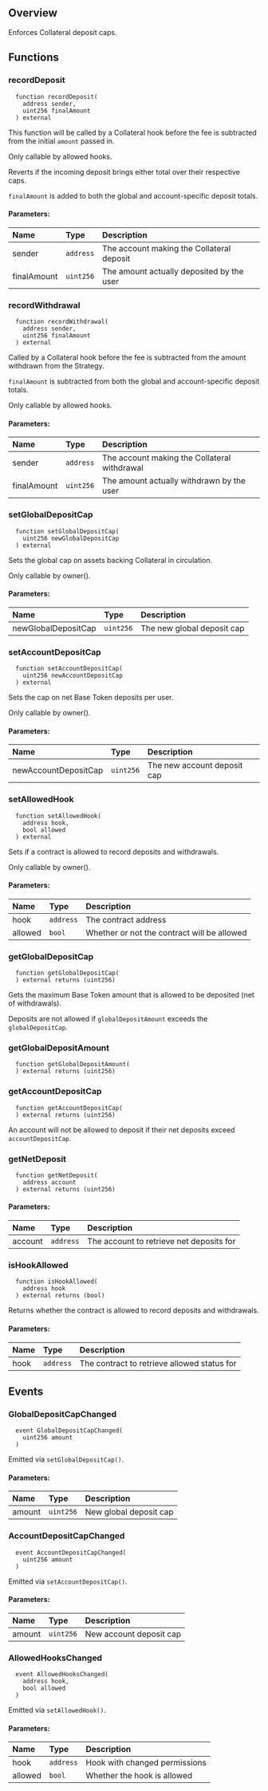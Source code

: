 ## Overview

Enforces Collateral deposit caps.



## Functions
### recordDeposit
```solidity
  function recordDeposit(
    address sender,
    uint256 finalAmount
  ) external
```

This function will be called by a Collateral hook before the fee
is subtracted from the initial `amount` passed in.

Only callable by allowed hooks.

Reverts if the incoming deposit brings either total over their
respective caps.

`finalAmount` is added to both the global and account-specific
deposit totals.

#### Parameters:
| Name | Type | Description                                                          |
| :--- | :--- | :------------------------------------------------------------------- |
|sender | `address` | The account making the Collateral deposit
|finalAmount | `uint256` | The amount actually deposited by the user
### recordWithdrawal
```solidity
  function recordWithdrawal(
    address sender,
    uint256 finalAmount
  ) external
```
Called by a Collateral hook before the fee is subtracted from
the amount withdrawn from the Strategy.

`finalAmount` is subtracted from both the global and
account-specific deposit totals.

Only callable by allowed hooks.

#### Parameters:
| Name | Type | Description                                                          |
| :--- | :--- | :------------------------------------------------------------------- |
|sender | `address` | The account making the Collateral withdrawal
|finalAmount | `uint256` | The amount actually withdrawn by the user
### setGlobalDepositCap
```solidity
  function setGlobalDepositCap(
    uint256 newGlobalDepositCap
  ) external
```
Sets the global cap on assets backing Collateral in circulation.

Only callable by owner().

#### Parameters:
| Name | Type | Description                                                          |
| :--- | :--- | :------------------------------------------------------------------- |
|newGlobalDepositCap | `uint256` | The new global deposit cap
### setAccountDepositCap
```solidity
  function setAccountDepositCap(
    uint256 newAccountDepositCap
  ) external
```
Sets the cap on net Base Token deposits per user.

Only callable by owner().

#### Parameters:
| Name | Type | Description                                                          |
| :--- | :--- | :------------------------------------------------------------------- |
|newAccountDepositCap | `uint256` | The new account deposit cap
### setAllowedHook
```solidity
  function setAllowedHook(
    address hook,
    bool allowed
  ) external
```
Sets if a contract is allowed to record deposits
and withdrawals.

Only callable by owner().

#### Parameters:
| Name | Type | Description                                                          |
| :--- | :--- | :------------------------------------------------------------------- |
|hook | `address` | The contract address
|allowed | `bool` | Whether or not the contract will be allowed
### getGlobalDepositCap
```solidity
  function getGlobalDepositCap(
  ) external returns (uint256)
```
Gets the maximum Base Token amount that is allowed to be
deposited (net of withdrawals).

Deposits are not allowed if `globalDepositAmount` exceeds
the `globalDepositCap`.


### getGlobalDepositAmount
```solidity
  function getGlobalDepositAmount(
  ) external returns (uint256)
```



### getAccountDepositCap
```solidity
  function getAccountDepositCap(
  ) external returns (uint256)
```

An account will not be allowed to deposit if their net deposits
exceed `accountDepositCap`.


### getNetDeposit
```solidity
  function getNetDeposit(
    address account
  ) external returns (uint256)
```


#### Parameters:
| Name | Type | Description                                                          |
| :--- | :--- | :------------------------------------------------------------------- |
|account | `address` | The account to retrieve net deposits for

### isHookAllowed
```solidity
  function isHookAllowed(
    address hook
  ) external returns (bool)
```
Returns whether the contract is allowed to record deposits and
withdrawals.


#### Parameters:
| Name | Type | Description                                                          |
| :--- | :--- | :------------------------------------------------------------------- |
|hook | `address` | The contract to retrieve allowed status for

## Events
### GlobalDepositCapChanged
```solidity
  event GlobalDepositCapChanged(
    uint256 amount
  )
```

Emitted via `setGlobalDepositCap()`.

#### Parameters:
| Name                           | Type          | Description                                    |
| :----------------------------- | :------------ | :--------------------------------------------- |
|amount| `uint256` | New global deposit cap
### AccountDepositCapChanged
```solidity
  event AccountDepositCapChanged(
    uint256 amount
  )
```

Emitted via `setAccountDepositCap()`.

#### Parameters:
| Name                           | Type          | Description                                    |
| :----------------------------- | :------------ | :--------------------------------------------- |
|amount| `uint256` | New account deposit cap
### AllowedHooksChanged
```solidity
  event AllowedHooksChanged(
    address hook,
    bool allowed
  )
```

Emitted via `setAllowedHook()`.

#### Parameters:
| Name                           | Type          | Description                                    |
| :----------------------------- | :------------ | :--------------------------------------------- |
|hook| `address` | Hook with changed permissions
|allowed| `bool` | Whether the hook is allowed
